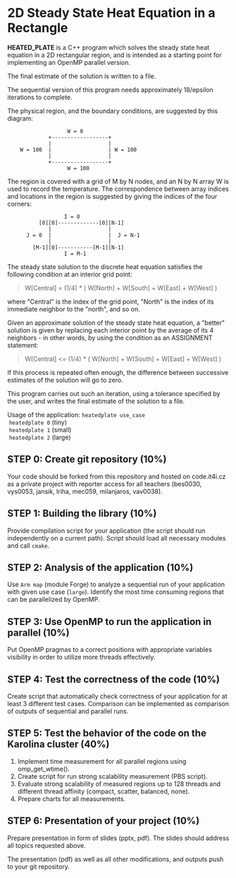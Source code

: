 # 2D Steady State Heat Equation in a Rectangle
**HEATED\_PLATE** is a C++ program which solves the steady state heat
equation in a 2D rectangular region, and is intended as a starting point
for implementing an OpenMP parallel version.

The final estimate of the solution is written to a file.

The sequential version of this program needs approximately 18/epsilon
iterations to complete.

The physical region, and the boundary conditions, are suggested by this
diagram:

                       W = 0
                 +------------------+
                 |                  |
        W = 100  |                  | W = 100
                 |                  |
                 +------------------+
                       W = 100
          

The region is covered with a grid of M by N nodes, and an N by N array W
is used to record the temperature. The correspondence between array
indices and locations in the region is suggested by giving the indices
of the four corners:

                      I = 0
              [0][0]-------------[0][N-1]
                 |                  |
          J = 0  |                  |  J = N-1
                 |                  |
            [M-1][0]-----------[M-1][N-1]
                      I = M-1
          

The steady state solution to the discrete heat equation satisfies the
following condition at an interior grid point:

> W\[Central\] = (1/4) \* ( W\[North\] + W\[South\] + W\[East\] +
> W\[West\] )

where "Central" is the index of the grid point, "North" is the index of
its immediate neighbor to the "north", and so on.

Given an approximate solution of the steady state heat equation, a
"better" solution is given by replacing each interior point by the
average of its 4 neighbors - in other words, by using the condition as
an ASSIGNMENT statement:

> W\[Central\] &lt;= (1/4) \* ( W\[North\] + W\[South\] + W\[East\] +
> W\[West\] )

If this process is repeated often enough, the difference between
successive estimates of the solution will go to zero.

This program carries out such an iteration, using a tolerance specified
by the user, and writes the final estimate of the solution to a file.

Usage of the application: `heatedplate use_case`\
&nbsp;`heatedplate 0` (tiny)\
&nbsp;`heatedplate 1` (small)\
&nbsp;`heatedplate 2` (large)

## STEP 0: Create git repository (10%)

Your code should be forked from this repository and hosted on code.it4i.cz as a private project with reporter access for all teachers (bes0030, vys0053, jansik, lriha, mec059, milanjaros, vav0038).

## STEP 1:  Building the library (10%)

Provide compilation script for your application (the script should run independently on a current path). Script should load all necessary modules and call `cmake`.

## STEP 2:  Analysis of the application (10%)

Use `Arm map` (module Forge) to analyze a sequential run of your application with given use case (`large`). Identify the most time consuming regions that can be parallelized by OpenMP.

## STEP 3:  Use OpenMP to run the application in parallel (10%)

Put OpenMP pragmas to a correct positions with appropriate variables visibility in order to utilize more threads effectively.

## STEP 4:  Test the correctness of the code (10%)

Create script that automatically check correctness of your application for at least 3 different test cases. Comparison can be implemented as comparison of outputs of sequential and parallel runs.

## STEP 5:  Test the behavior of the code on the Karolina cluster (40%)

1. Implement time measurement for all parallel regions using omp_get_wtime(). 
2. Create script for run strong scalability measurement (PBS script).
3. Evaluate strong scalability of measured regions up to 128 threads and different thread affinity (compact, scatter, balanced, none).
4. Prepare charts for all measurements.

## STEP 6:  Presentation of your project (10%)

Prepare presentation in form of slides (pptx, pdf). The slides should address all topics requested above.

The presentation (pdf) as well as all other modifications, and outputs push to your git repository.
